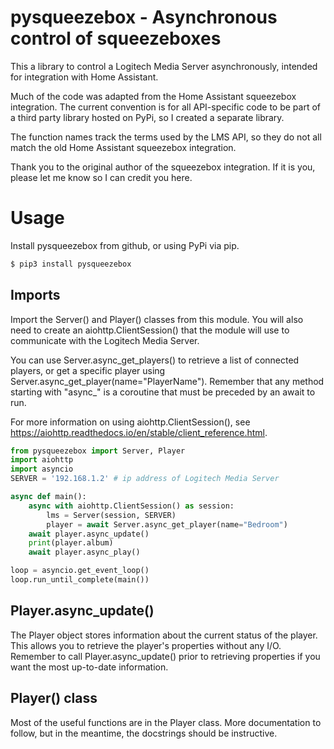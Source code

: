 # pysqueezebox - Asynchronous control of squeezeboxes
This a library to control a Logitech Media Server asynchronously, intended for
integration with Home Assistant.

Much of the code was adapted from the Home Assistant squeezebox integration.
The current convention is for all API-specific code to be part of a third
party library hosted on PyPi, so I created a separate library.

The function names track the terms used by the LMS API, so they do not all
match the old Home Assistant squeezebox integration.

Thank you to the original author of the squeezebox integration. If it is you,
please let me know so I can credit you here.

# Usage
Install pysqueezebox from github, or using PyPi via pip.
```sh
$ pip3 install pysqueezebox
```

## Imports
Import the Server() and Player() classes from this module. You will also need
to create an aiohttp.ClientSession() that the module will use to communicate
with the Logitech Media Server.

You can use Server.async_get_players() to retrieve a list of connected players,
or get a specific player using Server.async_get_player(name="PlayerName").
Remember that any method starting with "async_" is a coroutine that must be
preceded by an await to run.

For more information on using aiohttp.ClientSession(), see
https://aiohttp.readthedocs.io/en/stable/client_reference.html.
```Python
from pysqueezebox import Server, Player
import aiohttp
import asyncio
SERVER = '192.168.1.2' # ip address of Logitech Media Server

async def main():
    async with aiohttp.ClientSession() as session:
        lms = Server(session, SERVER)
        player = await Server.async_get_player(name="Bedroom")
	await player.async_update()
	print(player.album)
	await player.async_play()

loop = asyncio.get_event_loop()
loop.run_until_complete(main())
```

## Player.async_update()
The Player object stores information about the current status of the player.
This allows you to retrieve the player's properties without any I/O. Remember
to call Player.async_update() prior to retrieving properties if you want the
most up-to-date information.

## Player() class
Most of the useful functions are in the Player class. More documentation to
follow, but in the meantime, the docstrings should be instructive.
